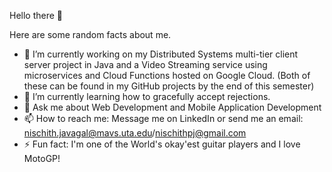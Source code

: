 Hello there 👋


Here are some random facts about me. 

- 🔭 I’m currently working on my Distributed Systems multi-tier client server project in Java and a Video Streaming service using microservices and Cloud Functions hosted on Google Cloud. (Both of these can be found in my GitHub projects by the end of this semester)
- 🌱 I’m currently learning how to gracefully accept rejections. 
- 💬 Ask me about Web Development and Mobile Application Development
- 📫 How to reach me: Message me on LinkedIn or send me an email: nischith.javagal@mavs.uta.edu/nischithpj@gmail.com
- ⚡ Fun fact: I'm one of the World's okay'est guitar players and I love MotoGP!

